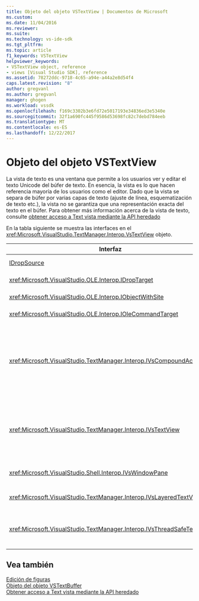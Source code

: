 ```yaml
---
title: Objeto del objeto VSTextView | Documentos de Microsoft
ms.custom: 
ms.date: 11/04/2016
ms.reviewer: 
ms.suite: 
ms.technology: vs-ide-sdk
ms.tgt_pltfrm: 
ms.topic: article
f1_keywords: VSTextView
helpviewer_keywords:
- VSTextView object, reference
- views [Visual Studio SDK], reference
ms.assetid: 78272ddc-9718-4c65-a94e-a44a2e8d54f4
caps.latest.revision: "8"
author: gregvanl
ms.author: gregvanl
manager: ghogen
ms.workload: vssdk
ms.openlocfilehash: f169c3302b3e6fd72e5017193e34836ed3e5340e
ms.sourcegitcommit: 32f1a690fc445f9586d53698fc82c7debd784eeb
ms.translationtype: MT
ms.contentlocale: es-ES
ms.lasthandoff: 12/22/2017
---
```

# <a name="vstextview-object"></a>Objeto del objeto VSTextView
La vista de texto es una ventana que permite a los usuarios ver y editar el texto Unicode del búfer de texto. En esencia, la vista es lo que hacen referencia mayoría de los usuarios como el editor. Dado que la vista se separa de búfer por varias capas de texto (ajuste de línea, esquematización de texto etc.), la vista no se garantiza que una representación exacta del texto en el búfer. Para obtener más información acerca de la vista de texto, consulte [obtener acceso a Text vista mediante la API heredado](../extensibility/accessing-thetext-view-by-using-the-legacy-api.md)  
  
 En la tabla siguiente se muestra las interfaces en el <xref:Microsoft.VisualStudio.TextManager.Interop.VsTextView> objeto.  
  
|Interfaz|Descripción|  
|---------------|-----------------|  
|[IDropSource](http://msdn.microsoft.com/library/windows/desktop/ms690071)|Interfaz estándar de OLE.|  
|<xref:Microsoft.VisualStudio.OLE.Interop.IDropTarget>|Interfaz estándar de OLE.|  
|<xref:Microsoft.VisualStudio.OLE.Interop.IObjectWithSite>|Interfaz estándar de OLE.|  
|<xref:Microsoft.VisualStudio.OLE.Interop.IOleCommandTarget>|Interfaz estándar de OLE.|  
|<xref:Microsoft.VisualStudio.TextManager.Interop.IVsCompoundAction>|Habilita la creación de acciones compuestas (es decir, las acciones que se agrupan en una unidad de deshacer/rehacer único).|  
|<xref:Microsoft.VisualStudio.TextManager.Interop.IVsTextView>|Proporciona los métodos básicos para administrar y tener acceso a la vista. `IVsTextView`no es subproceso seguro.|  
|<xref:Microsoft.VisualStudio.Shell.Interop.IVsWindowPane>|Crea y administra un panel de ventana.|  
|<xref:Microsoft.VisualStudio.TextManager.Interop.IVsLayeredTextView>|Interactúa con las capas de texto.|  
|<xref:Microsoft.VisualStudio.TextManager.Interop.IVsThreadSafeTextView>|Realiza operaciones en la vista desde un subproceso diferente.|  
  
## <a name="see-also"></a>Vea también  
 [Edición de figuras](http://msdn.microsoft.com/en-us/f08872bd-fd9c-4e36-8cf2-a2a2622ef986)   
 [Objeto del objeto VSTextBuffer](../extensibility/vstextbuffer-object.md)   
 [Obtener acceso a Text vista mediante la API heredado](../extensibility/accessing-thetext-view-by-using-the-legacy-api.md)